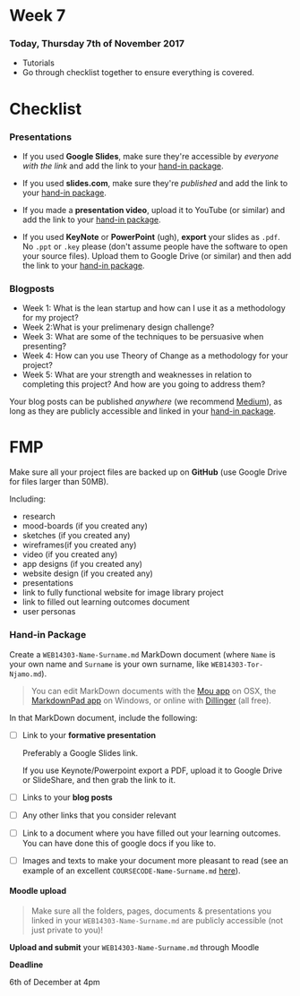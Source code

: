 # Week 7

### Today, Thursday 7th of November 2017

* Tutorials
* Go through checklist together to ensure everything is covered.

# Checklist

### Presentations

* If you used **Google Slides**, make sure they're accessible by *everyone with the link* and add the link to your [hand-in package](#hand-in-package).

* If you used **slides.com**, make sure they're *published* and add the link to your [hand-in package](#hand-in-package).

* If you made a **presentation video**, upload it to YouTube (or similar) and add the link to your [hand-in package](#hand-in-package).

* If you used **KeyNote** or **PowerPoint** (ugh), **export** your slides as `.pdf`. No `.ppt` or `.key` please (don't assume people have the software to open your source files). Upload them to Google Drive (or similar) and then add the link to your [hand-in package](#hand-in-package).

### Blogposts

* Week 1:  What is the lean startup and how can I use it as a methodology for my project?
* Week 2:What is your prelimenary design challenge?
* Week 3: What are some of the techniques to be persuasive when presenting?
* Week 4:  How can you use Theory of Change as a methodology for your project?
* Week 5: What are your strength and weaknesses in relation to completing this project? And how are you going to address them?

Your blog posts can be published *anywhere* (we recommend [Medium](https://medium.com)), as long as they are publicly accessible and linked in your [hand-in package](#hand-in-package).

# FMP

Make sure all your project files are backed up on **GitHub** (use Google Drive for files larger than 50MB).

Including:

* research
* mood-boards (if you created any)
* sketches (if you created any)
* wireframes(if you created any)
* video (if you created any)
* app designs (if you created any)
* website design (if you created any)
* presentations
* link to fully functional website for image library project
* link to filled out learning outcomes document
* user personas

### Hand-in Package

Create a `WEB14303-Name-Surname.md` MarkDown document (where `Name` is your own name and `Surname` is your own surname, like `WEB14303-Tor-Njamo.md`).

> You can edit MarkDown documents with the [Mou app](http://25.io/mou/) on OSX, the [MarkdownPad app](http://markdownpad.com/) on Windows, or online with [Dillinger](http://dillinger.io/) (all free).

In that MarkDown document, include the following:

- [ ] Link to your **formative presentation**   

	Preferably a Google Slides link.   

	If you use Keynote/Powerpoint export a PDF, upload it to Google Drive or SlideShare, and then grab the link to it.

- [ ] Links to your **blog posts**

- [ ] Any other links that you consider relevant

- [ ] Link to a document where you have filled out your learning outcomes. You can have done this of google docs if you like to.

- [	] Images and texts to make your document more pleasant to read (see an example of an excellent `COURSECODE-Name-Surname.md` [here](https://github.com/TomSharmanWeb/HarrySeatonWebsite/blob/master/README.md)).

#### Moodle upload

> Make sure all the folders, pages, documents & presentations you linked in your `WEB14303-Name-Surname.md` are publicly accessible (not just private to you)!

**Upload and submit** your `WEB14303-Name-Surname.md` through Moodle

**Deadline**

6th of December at 4pm
